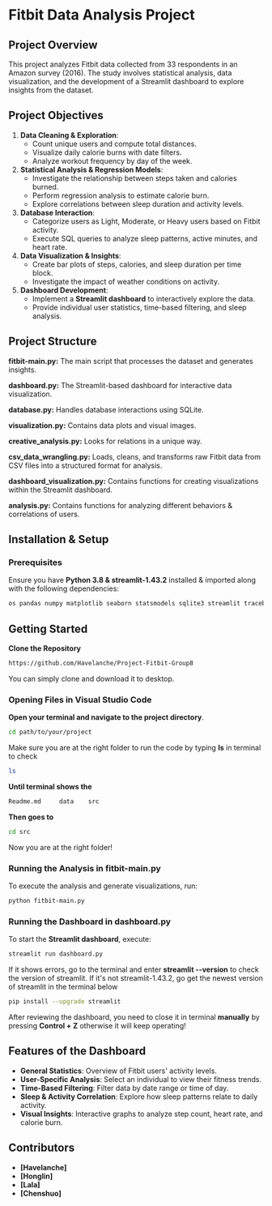 # Fitbit Data Analysis Project

## Project Overview
This project analyzes Fitbit data collected from 33 respondents in an Amazon survey (2016). The study involves statistical analysis, data visualization, and the development of a Streamlit dashboard to explore insights from the dataset.

## Project Objectives
1. **Data Cleaning & Exploration**:
   - Count unique users and compute total distances.
   - Visualize daily calorie burns with date filters.
   - Analyze workout frequency by day of the week.
2. **Statistical Analysis & Regression Models**:
   - Investigate the relationship between steps taken and calories burned.
   - Perform regression analysis to estimate calorie burn.
   - Explore correlations between sleep duration and activity levels.
3. **Database Interaction**:
   - Categorize users as Light, Moderate, or Heavy users based on Fitbit activity.
   - Execute SQL queries to analyze sleep patterns, active minutes, and heart rate.
4. **Data Visualization & Insights**:
   - Create bar plots of steps, calories, and sleep duration per time block.
   - Investigate the impact of weather conditions on activity.
5. **Dashboard Development**:
   - Implement a **Streamlit dashboard** to interactively explore the data.
   - Provide individual user statistics, time-based filtering, and sleep analysis.
     
## Project Structure

**fitbit-main.py:** The main script that processes the dataset and generates insights.

**dashboard.py:** The Streamlit-based dashboard for interactive data visualization.

**database.py:** Handles database interactions using SQLite.

**visualization.py:** Contains data plots and visual images.

**creative_analysis.py:** Looks for relations in a unique way.

**csv_data_wrangling.py:** Loads, cleans, and transforms raw Fitbit data from CSV files into a structured format for analysis.

**dashboard_visualization.py:** Contains functions for creating visualizations within the Streamlit dashboard.

**analysis.py:** Contains functions for analyzing different behaviors & correlations of users.


## Installation & Setup
### Prerequisites
Ensure you have **Python 3.8 & streamlit-1.43.2** installed & imported along with the following dependencies:
```bash
os pandas numpy matplotlib seaborn statsmodels sqlite3 streamlit traceback stats  matplotlib.cm matplotlib.pyplot statsmodels.api shapiro plotly.express statsmodels.formula.api 
```
## Getting Started
**Clone the Repository**
```bash
https://github.com/Havelanche/Project-Fitbit-Group8
```
You can simply clone and download it to desktop.

### Opening Files in Visual Studio Code
**Open your terminal and navigate to the project directory**.
```bash
cd path/to/your/project
```
Make sure you are at the right folder to run the code by typing **ls** in terminal to check
```bash
ls
```
**Until terminal shows the**
```bash 
Readme.md     data    src
```
**Then goes to**
```bash
cd src
```
Now you are at the right folder!
### Running the Analysis in fitbit-main.py
To execute the analysis and generate visualizations, run:
```bash
python fitbit-main.py
```
### Running the Dashboard in dashboard.py
To start the **Streamlit dashboard**, execute:
```bash
streamlit run dashboard.py
```
If it shows errors, go to the terminal and enter **streamlit --version** to check the version of streamlit.
If it's not streamlit-1.43.2, go get the newest version of streamlit in the terminal below
```bash
pip install --upgrade streamlit
```
After reviewing the dashboard, you need to close it in terminal **manually** by pressing **Control + Z** otherwise it will keep operating!
## Features of the Dashboard
- **General Statistics**: Overview of Fitbit users' activity levels.
- **User-Specific Analysis**: Select an individual to view their fitness trends.
- **Time-Based Filtering**: Filter data by date range or time of day.
- **Sleep & Activity Correlation**: Explore how sleep patterns relate to daily activity.
- **Visual Insights**: Interactive graphs to analyze step count, heart rate, and calorie burn.




## Contributors

- **[Havelanche]**
- **[Honglin]**
- **[Lala]**
- **[Chenshuo]**
